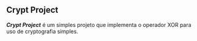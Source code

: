 ## Crypt Project ##

***Crypt Project*** é um simples projeto que implementa o operador XOR para uso de cryptografia simples.


